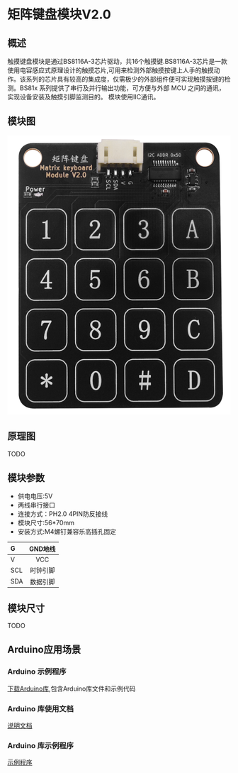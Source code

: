 # 矩阵键盘模块V2.0

## 概述

触摸键盘模块是通过BS8116A-3芯片驱动，共16个触摸键.BS8116A-3芯片是一款使用电容感应式原理设计的触摸芯片,可用来检测外部触摸按键上人手的触摸动作。该系列的芯片具有较高的集成度，仅需极少的外部组件便可实现触摸按键的检测。BS81x 系列提供了串行及并行输出功能，可方便与外部 MCU 之间的通讯，实现设备安装及触摸引脚监测目的。 模块使用IIC通讯。

## 模块图

![模块图](matrix_keyboard_module_v2.0/matrix_keyboard_module_v2.0.png)

## 原理图

TODO

## 模块参数

- 供电电压:5V
- 两线串行接口
- 连接方式：PH2.0 4PIN防反接线
- 模块尺寸:56*70mm
- 安装方式:M4螺钉兼容乐高插孔固定

| G      | GND地线|
| :----- | :-------: |
| V    | VCC|
| SCL   | 时钟引脚|
| SDA   | 数据引脚|

## 模块尺寸

TODO

## Arduino应用场景

### Arduino 示例程序

[下载Arduino库](https://github.com/emakefun-arduino-library/emakefun_matrix_keyboard/archive/refs/tags/latest.zip),包含Arduino库文件和示例代码

### Arduino 库使用文档

[说明文档](https://github.com/emakefun-arduino-library/emakefun_matrix_keyboard)

### Arduino 库示例程序

[示例程序](https://emakefun-arduino-library.github.io/emakefun_matrix_keyboard/get_touched_key_8ino-example.html)
